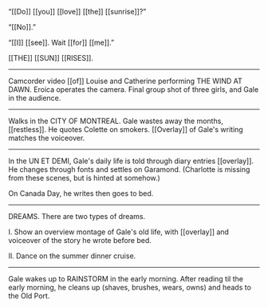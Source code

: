 
“[[Do]] [[you]] [[love]] [[the]] [[sunrise]]?”

“[[No]].”

“[[I]] [[see]]. Wait [[for]] [[me]].”

[[THE]] [[SUN]] [[RISES]].

* * *

Camcorder video [[of]] Louise and Catherine performing THE WIND AT DAWN. Eroica operates the camera. Final group shot of three girls, and Gale in the audience.

* * * 

Walks in the CITY OF MONTREAL. Gale wastes away the months, [[restless]]. He quotes Colette on smokers. [[Overlay]] of Gale's writing matches the voiceover.

- - - 

In the UN ET DEMI, Gale's daily life is told through diary entries [[overlay]]. He changes through fonts and settles on Garamond. (Charlotte is missing from these scenes, but is hinted at somehow.)

On Canada Day, he writes then goes to bed.

- - - 

DREAMS. There are two types of dreams. 

I. 
Show an overview montage of Gale's old life, with [[overlay]] and voiceover of the story he wrote before bed. 

II.
Dance on the summer dinner cruise.

- - -

Gale wakes up to RAINSTORM in the early morning.
After reading til the early morning, he cleans up (shaves, brushes, wears, owns) and heads to the Old Port.

